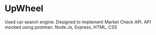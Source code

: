 # UpWheel
Used car search engine. Designed to implement Market Check API. API mocked using postman. Node.Js, Express, HTML, CSS

